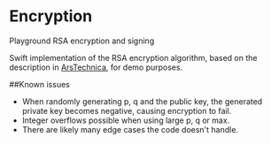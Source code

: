 # Encryption
Playground RSA encryption and signing

Swift implementation of the RSA encryption algorithm, based on the description in [ArsTechnica](https://arstechnica.com/information-technology/2013/10/a-relatively-easy-to-understand-primer-on-elliptic-curve-cryptography/), for demo purposes.

##Known issues

- When randomly generating p, q and the public key, the generated private key becomes negative, causing encryption to fail.
- Integer overflows possible when using large p, q or max.
- There are likely many edge cases the code doesn't handle.